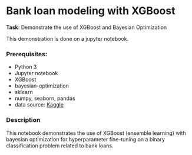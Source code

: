 # Bank loan modeling with XGBoost

**Task**: Demonstrate the use of XGBoost and Bayesian Optimization

This demonstration is done on a jupyter notebook.

### Prerequisites:
* Python 3
* Jupyter notebook
* XGBoost
* bayesian-optimization
* sklearn
* numpy, seaborn, pandas
* data source: [Kaggle](https://www.kaggle.com/sriharipramod/bank-loan-classification)



### Description
This notebook demonstrates the use of XGBoost (ensemble learning) 
with bayesian optimization for hyperparameter fine-tuning on a binary classification problem 
related to bank loans.


